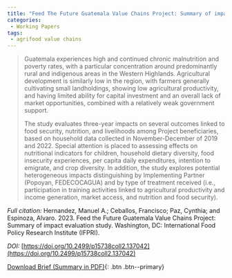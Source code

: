 ```yaml
---
title: "Feed The Future Guatemala Value Chains Project: Summary of impact evaluation study"
categories: 
 - Working Papers
tags:
 - agrifood value chains
---
```

>Guatemala experiences high and continued chronic malnutrition and poverty rates, with a particular concentration around predominantly rural and indigenous areas in the Western Highlands. Agricultural development is similarly low in the region, with farmers generally cultivating small landholdings, showing low agricultural productivity, and having limited ability for capital investment and an overall lack of market opportunities, combined with a relatively weak government support.
>
>The study evaluates three-year impacts on several outcomes linked to food security, nutrition, and livelihoods among Project beneficiaries, based on household data collected in November-December of 2019 and 2022. Special attention is placed to assessing effects on nutritional indicators for children, household dietary diversity, food insecurity experiences, per capita daily expenditures, intention to emigrate, and crop diversity. In addition, the study explores potential heterogeneous impacts distinguishing by Implementing Partner (Popoyan, FEDECOCAGUA) and by type of treatment received (i.e., participation in training activities linked to agricultural productivity and income generation, market access, and nutrition and food security).
>
*Full citation:* Hernandez, Manuel A.; Ceballos, Francisco; Paz, Cynthia; and Espinoza, Alvaro. 2023. Feed the Future Guatemala Value Chains Project: Summary of impact evaluation study. Washington, DC: International Food Policy Research Institute (IFPRI).

*DOI:* [https://doi.org/10.2499/p15738coll2.137042](https://doi.org/10.2499/p15738coll2.137042)

[Download Brief (Summary in PDF)](https://www.ifpri.org/cdmref/p15738coll2/id/137042/filename/137253.pdf){: .btn .btn--primary}


